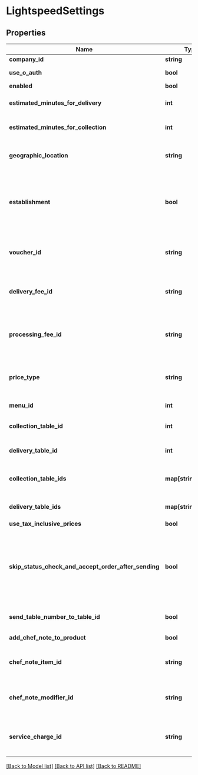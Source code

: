 # LightspeedSettings

## Properties
Name | Type | Description | Notes
------------ | ------------- | ------------- | -------------
**company_id** | **string** | Company Id | [optional] 
**use_o_auth** | **bool** | Use OAuth for authentication | [optional] 
**enabled** | **bool** | Enabled | [optional] 
**estimated_minutes_for_delivery** | **int** | Estimated minutes for delivery | [optional] 
**estimated_minutes_for_collection** | **int** | Estimated minutes for collection | [optional] 
**geographic_location** | **string** | Geographic location (euc1, nae1, euw2, ....)) | [optional] 
**establishment** | **bool** | Is the CompanyId an establishment (kind of the store of a group of store) | [optional] 
**voucher_id** | **string** | The Lightspeed voucher identifier to map with our | [optional] 
**delivery_fee_id** | **string** | The Lightspeed delivery fee identifier to map with our | [optional] 
**processing_fee_id** | **string** | The Lightspeed processing fee identifier to map with our | [optional] 
**price_type** | **string** | Which price to choose from Lightspeed menu | [optional] 
**menu_id** | **int** | The menu id of the store | [optional] 
**collection_table_id** | **int** | Collection Table ID to send orders | [optional] 
**delivery_table_id** | **int** | Delivery Table ID to send orders | [optional] 
**collection_table_ids** | **map[string,string]** | Collection Table IDs to send orders to | [optional] 
**delivery_table_ids** | **map[string,string]** | Delivery Table IDs to send orders to | [optional] 
**use_tax_inclusive_prices** | **bool** | Exclude tax | [optional] 
**skip_status_check_and_accept_order_after_sending** | **bool** | WARNING: only use this option if the Liteserver is not synchronizing within max 5 minutes with Lightspeed cloud! | [optional] 
**send_table_number_to_table_id** | **bool** | Send Table Number to Table Id | [optional] 
**add_chef_note_to_product** | **bool** | Add ChefNote To Product | [optional] 
**chef_note_item_id** | **string** | The Lightspeed Chef Note Item Id to map | [optional] 
**chef_note_modifier_id** | **string** | The Lightspeed Chef Note Modifier Id to map | [optional] 
**service_charge_id** | **string** | The Lightspeed Service Charge Id to map | [optional] 

[[Back to Model list]](../README.md#documentation-for-models) [[Back to API list]](../README.md#documentation-for-api-endpoints) [[Back to README]](../README.md)


